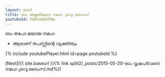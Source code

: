 ```yaml
---
layout: post
title: ഓം അമൃതിയവേ നമഹ ൧൦൮ ടൈംസ്
youtubeId: h6RlmS8tPHw
---
```

 
 
 ഓം തപോ മയായ നമഹ 
 
 -  ആരാണ് തപസ്സിന്റെ വ്യക്തിത്വം 
 
  
 
  
 
 
 
 
 
 


{% include youtubePlayer.html id=page.youtubeId %}
 
[Next]({{ site.baseurl }}{% link  split2/_posts/2015-05-20-ഓം വൃഷപർവനെ നമഹ ൧൦൮ ടൈംസ്.md%})
 
